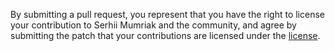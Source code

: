 By submitting a pull request, you represent that you have the right to license
your contribution to Serhii Mumriak and the community, and agree by submitting the patch
that your contributions are licensed under the [license](https://raw.githubusercontent.com/smumriak/AppKid/main/LICENSE).
